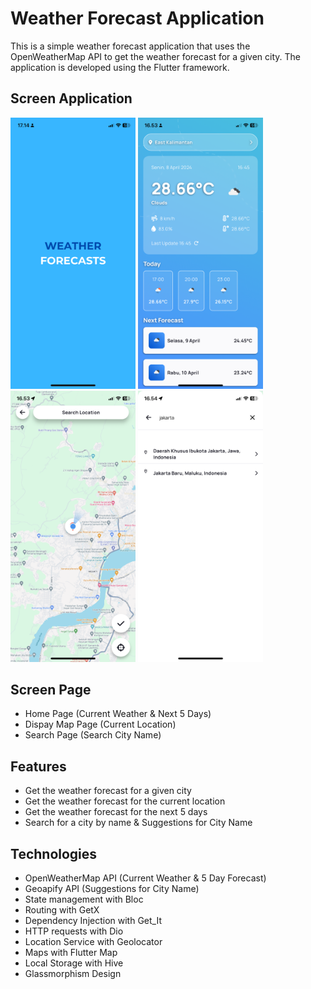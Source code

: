 # Weather Forecast Application

This is a simple weather forecast application that uses the OpenWeatherMap API to get the weather forecast for a given city. The application is developed using the Flutter framework.

## Screen Application

<img src="/assets/images/gallery_1.PNG" width="200" /> <img src="/assets/images/gallery_2.PNG" width="200" /> <img src="/assets/images/gallery_3.PNG" width="200" /> <img src="/assets/images/gallery_4.PNG" width="200" />

## Screen Page

- Home Page (Current Weather & Next 5 Days)
- Dispay Map Page (Current Location)
- Search Page (Search City Name) 

## Features

- Get the weather forecast for a given city
- Get the weather forecast for the current location
- Get the weather forecast for the next 5 days
- Search for a city by name & Suggestions for City Name

## Technologies

- OpenWeatherMap API (Current Weather & 5 Day Forecast)
- Geoapify API (Suggestions for City Name)
- State management with Bloc
- Routing with GetX
- Dependency Injection with Get_It
- HTTP requests with Dio
- Location Service with Geolocator
- Maps with Flutter Map
- Local Storage with Hive
- Glassmorphism Design